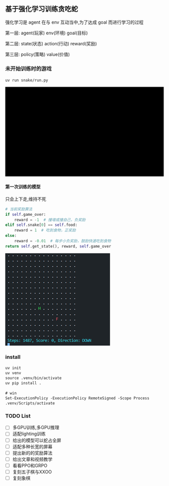 ## 基于强化学习训练贪吃蛇

强化学习是 agent 在与 env 互动当中,为了达成 goal 而进行学习的过程

第一层: agent(玩家) env(环境) goal(目标)

第二层: state(状态) action(行动) reward(奖励)

第三层: policy(策略) value(价值)

### 未开始训练时的游戏

`uv run snake/run.py`

![](z_using_files/describe_imgs/before.gif)

#### 第一次训练的模型

只会上下走,维持不死

```python
# 当前奖励算法
if self.game_over:
    reward = -1  # 撞墙或撞自己，负奖励
elif self.snake[0] == self.food:
    reward = 1  # 吃到食物，正奖励
else:
    reward = -0.01  # 每步小负奖励，鼓励快速吃到食物
return self.get_state(), reward, self.game_over
```

![](z_using_files/describe_imgs/01.png)

### install

```shell
uv init
uv venv
source .venv/bin/activate
uv pip install .

# win
Set-ExecutionPolicy -ExecutionPolicy RemoteSigned -Scope Process
.venv/Scripts/activate
```

### TODO List

- [ ] 多GPU训练,多GPU推理
- [ ] 适配lighting训练
- [ ] 给出的模型可以蛇占全屏
- [ ] 适配多种长宽的屏幕
- [ ] 提出新的的奖励算法
- [ ] 给出文章和视频教学
- [ ] 看看PPO和GRPO
- [ ] 复刻五子棋与XXOO
- [ ] 复刻象棋
